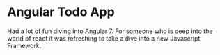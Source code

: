 # Angular Todo App

Had a lot of fun diving into Angular 7. For someone who is deep into the world of react it was refreshing to take a dive into a new Javascript Framework.
